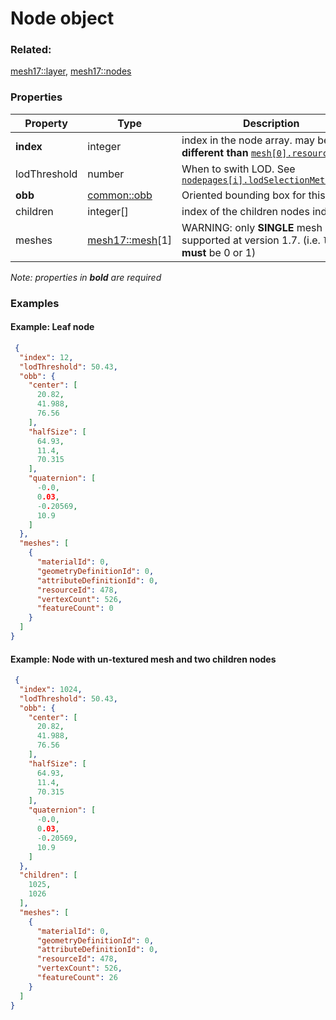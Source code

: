 # Node object



### Related:

[mesh17::layer](layer.md), [mesh17::nodes](nodes.md)
### Properties

| Property | Type | Description |
| --- | --- | --- |
| **index** | integer | index in the node array. may be **different than** [`mesh[0].resourceId`](mesh.md) |
| lodThreshold | number | When to swith LOD. See [`nodepages[i].lodSelectionMetricType`](nodepages.md)  |
| **obb** | [common::obb](../../common/docs/obb.md) | Oriented bounding box for this node.  |
| children | integer[] | index of the children nodes indices |
| meshes | [mesh17::mesh](mesh.md)[1] | WARNING: only **SINGLE** mesh is supported at version 1.7. (i.e. `length` **must** be 0 or 1) |

*Note: properties in **bold** are required*

### Examples 

#### Example: Leaf node 

```json
 {
  "index": 12,
  "lodThreshold": 50.43,
  "obb": {
    "center": [
      20.82,
      41.988,
      76.56
    ],
    "halfSize": [
      64.93,
      11.4,
      70.315
    ],
    "quaternion": [
      -0.0,
      0.03,
      -0.20569,
      10.9
    ]
  },
  "meshes": [
    {
      "materialId": 0,
      "geometryDefinitionId": 0,
      "attributeDefinitionId": 0,
      "resourceId": 478,
      "vertexCount": 526,
      "featureCount": 0
    }
  ]
} 
```

#### Example: Node with un-textured mesh and two children nodes 

```json
 {
  "index": 1024,
  "lodThreshold": 50.43,
  "obb": {
    "center": [
      20.82,
      41.988,
      76.56
    ],
    "halfSize": [
      64.93,
      11.4,
      70.315
    ],
    "quaternion": [
      -0.0,
      0.03,
      -0.20569,
      10.9
    ]
  },
  "children": [
    1025,
    1026
  ],
  "meshes": [
    {
      "materialId": 0,
      "geometryDefinitionId": 0,
      "attributeDefinitionId": 0,
      "resourceId": 478,
      "vertexCount": 526,
      "featureCount": 26
    }
  ]
} 
```

